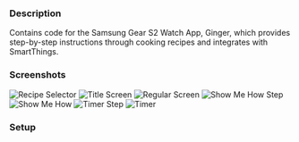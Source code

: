 ### Description
Contains code for the Samsung Gear S2 Watch App, Ginger, which provides step-by-step instructions through cooking recipes and integrates with SmartThings.

### Screenshots
<!--<img src="http://s33.postimg.org/j1kdxi81r/Screen_Shot_2016_06_04_at_7_04_22_PM.png" width="400" height="400 />-->
<!--<img src="http://s33.postimg.org/z3e6vs9xb/Screen_Shot_2016_06_04_at_7_04_50_PM.png" width="400" height="400 />-->
<!--<img src="http://s33.postimg.org/bunqyr3gf/Screen_Shot_2016_06_04_at_7_07_03_PM.png" width="400" height="400 />-->
<!--<img src="http://s33.postimg.org/6lol6iclb/Screen_Shot_2016_06_04_at_7_10_59_PM.png" width="400" height="400 />-->
<!--<img src="http://s33.postimg.org/o79xxyipr/Screen_Shot_2016_06_04_at_7_05_21_PM.png" width="400" height="400 />-->
<!--<img src="http://s33.postimg.org/nux8zr2gv/Screen_Shot_2016_06_04_at_7_06_13_PM.png" width="400" height="400 />-->
<!--<img src="http://s33.postimg.org/hdwpz7lmn/Screen_Shot_2016_06_04_at_7_05_54_PM.png" width="400" height="400 />-->
![Recipe Selector](http://s33.postimg.org/j1kdxi81r/Screen_Shot_2016_06_04_at_7_04_22_PM.png)
![Title Screen](http://s33.postimg.org/z3e6vs9xb/Screen_Shot_2016_06_04_at_7_04_50_PM.png)
![Regular Screen](http://s33.postimg.org/bunqyr3gf/Screen_Shot_2016_06_04_at_7_07_03_PM.png)
![Show Me How Step](http://s33.postimg.org/6lol6iclb/Screen_Shot_2016_06_04_at_7_10_59_PM.png)
![Show Me How](http://s33.postimg.org/o79xxyipr/Screen_Shot_2016_06_04_at_7_05_21_PM.png)
![Timer Step](http://s33.postimg.org/nux8zr2gv/Screen_Shot_2016_06_04_at_7_06_13_PM.png)
![Timer](http://s33.postimg.org/hdwpz7lmn/Screen_Shot_2016_06_04_at_7_05_54_PM.png)

### Setup

